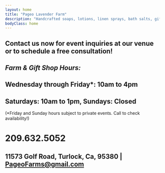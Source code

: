 ```yaml
---
layout: home
title: "Pageo Lavender Farm"
description: "Handcrafted soaps, lotions, linen sprays, bath salts, gift boxes, baskets and other unique items."
bodyClass: home
---
```


## Contact us now for event inquiries at our venue or to schedule a free consultation!

## *Farm & Gift Shop Hours:*

## Wednesday through Friday*: **10am to 4pm**

## Saturdays: **10am to 1pm**, Sundays: **Closed**

(*Friday and Sunday hours subject to private events. Call to check availability!)

# 209.632.5052
 
## 11573 Golf Road, Turlock, Ca, 95380  |  PageoFarms@gmail.com

